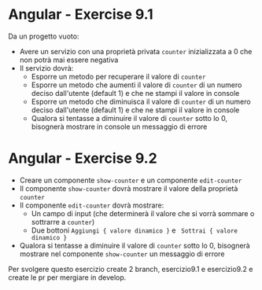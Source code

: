 # Angular - Exercise 9.1

Da un progetto vuoto:


- Avere un servizio con una proprietà privata `counter` inizializzata a 0 che non potrà mai essere negativa
- Il servizio dovrà:
  - Esporre un metodo per recuperare il valore di `counter`
  - Esporre un metodo che aumenti il valore di `counter` di un numero deciso dall'utente (default 1) e che ne stampi il valore in console 
  - Esporre un metodo che diminuisca il valore di `counter` di un numero deciso dall'utente (default 1) e che ne stampi il valore in console 
  - Qualora si tentasse a diminuire il valore di `counter` sotto lo 0, bisognerà mostrare in console un messaggio di errore 


# Angular - Exercise 9.2
- Creare un componente `show-counter` e un componente `edit-counter`
- Il componente `show-counter` dovrà mostrare il valore della proprietà `counter`
- Il componente `edit-counter` dovrà mostrare:
  - Un campo di input (che determinerà il valore che si vorrà sommare o sottrarre a `counter`)
  - Due bottoni `Aggiungi { valore dinamico }` e ` Sottrai { valore dinamico }` 
- Qualora si tentasse a diminuire il valore di `counter` sotto lo 0, bisognerà mostrare nel componente `show-counter` un messaggio di errore 

Per svolgere questo esercizio create 2 branch, esercizio9.1 e esercizio9.2 e create le pr per mergiare in develop.
